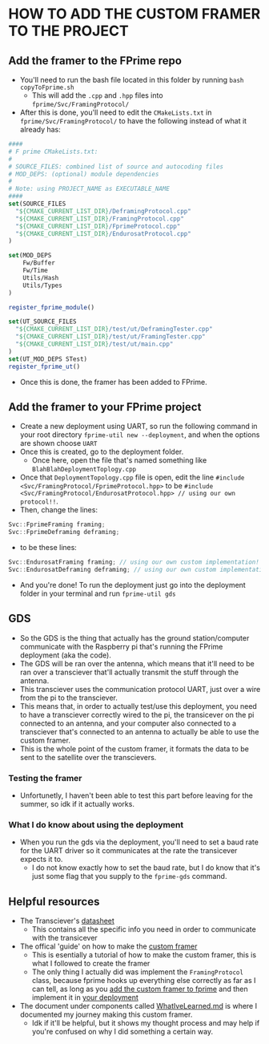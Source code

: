 # HOW TO ADD THE CUSTOM FRAMER TO THE PROJECT
## Add the framer to the FPrime repo
- You'll need to run the bash file located in this folder by running `bash copyToFprime.sh`
    - This will add the `.cpp` and `.hpp` files into `fprime/Svc/FramingProtocol/`
- After this is done, you'll need to edit the `CMakeLists.txt` in `fprime/Svc/FramingProtocol/` to have the following instead of what it already has:
```cmake
####
# F prime CMakeLists.txt:
#
# SOURCE_FILES: combined list of source and autocoding files
# MOD_DEPS: (optional) module dependencies
#
# Note: using PROJECT_NAME as EXECUTABLE_NAME
####
set(SOURCE_FILES
  "${CMAKE_CURRENT_LIST_DIR}/DeframingProtocol.cpp"
  "${CMAKE_CURRENT_LIST_DIR}/FramingProtocol.cpp"
  "${CMAKE_CURRENT_LIST_DIR}/FprimeProtocol.cpp"
  "${CMAKE_CURRENT_LIST_DIR}/EndurosatProtocol.cpp"
)

set(MOD_DEPS
    Fw/Buffer
    Fw/Time
    Utils/Hash
    Utils/Types
)

register_fprime_module()

set(UT_SOURCE_FILES
  "${CMAKE_CURRENT_LIST_DIR}/test/ut/DeframingTester.cpp"
  "${CMAKE_CURRENT_LIST_DIR}/test/ut/FramingTester.cpp"
  "${CMAKE_CURRENT_LIST_DIR}/test/ut/main.cpp"
)
set(UT_MOD_DEPS STest)
register_fprime_ut()

```
- Once this is done, the framer has been added to FPrime.

## Add the framer to your FPrime project
- Create a new deployment using UART, so run the following command in your root directory `fprime-util new --deployment`, and when the options are shown choose `UART`
- Once this is created, go to the deployment folder.
    - Once here, open the file that's named something like `BlahBlahDeploymentToplogy.cpp`
- Once that `DeploymentTopology.cpp` file is open, edit the line `#include <Svc/FramingProtocol/FprimeProtocol.hpp>` to be `#include <Svc/FramingProtocol/EndurosatProtocol.hpp> // using our own protocol!!`.
- Then, change the lines:
```cpp
Svc::FprimeFraming framing;
Svc::FprimeDeframing deframing;
```
- to be these lines:
```cpp
Svc::EndurosatFraming framing; // using our own custom implementation!
Svc::EndurosatDeframing deframing; // using our own custom implementation!
```
- And you're done! To run the deployment just go into the deployment folder in your terminal and run `fprime-util gds`

## GDS
- So the GDS is the thing that actually has the ground station/computer communicate with the Raspberry pi that's running the FPrime deployment (aka the code).
- The GDS will be ran over the antenna, which means that it'll need to be ran over a transciever that'll actually transmit the stuff through the antenna.
- This transciever uses the communication protocol UART, just over a wire from the pi to the transciever.
- This means that, in order to actually test/use this deployment, you need to have a transciever correctly wired to the pi, the transicever on the pi connected to an antenna, and your computer also connected to a transciever that's connected to an antenna to actually be able to use the custom framer. 
- This is the whole point of the custom framer, it formats the data to be sent to the satellite over the transcievers. 
### Testing the framer
- Unfortunetly, I haven't been able to test this part before leaving for the summer, so idk if it actually works. 
### What I do know about using the deployment
- When you run the gds via the deployment, you'll need to set a baud rate for the UART driver so it communicates at the rate the transicever expects it to.
    - I do not know exactly how to set the baud rate, but I do know that it's just some flag that you supply to the `fprime-gds` command.

## Helpful resources
- The Transciever's [datasheet](https://usu.sharepoint.com/sites/GA/Shared%20Documents/Projects/GASRATS/EnduroSat%20Spec%20Sheets/UHF%20Transceiver%20II%20User%20Manual.pdf?CT=1741310232865&OR=ItemsView)
    - This contains all the specific info you need in order to communicate with the transicever
- The offical 'guide' on how to make the [custom framer](https://fprime.jpl.nasa.gov/latest/docs/reference/communication-adapter-interface)
    - This is esentially a tutorial of how to make the custom framer, this is what I followed to create the framer
    - The only thing I actually did was implement the `FramingProtocol` class, because fprime hooks up everything else correctly as far as I can tell, as long as you [add the custom framer to fprime](#add-the-framer-to-the-fprime-repo) and then implement it in [your deployment](#add-the-framer-to-your-fprime-project)
- The document under components called [WhatIveLearned.md](../Components/WhatIveLearned.md) is where I documented my journey making this custom framer.
    - Idk if it'll be helpful, but it shows my thought process and may help if you're confused on why I did something a certain way.